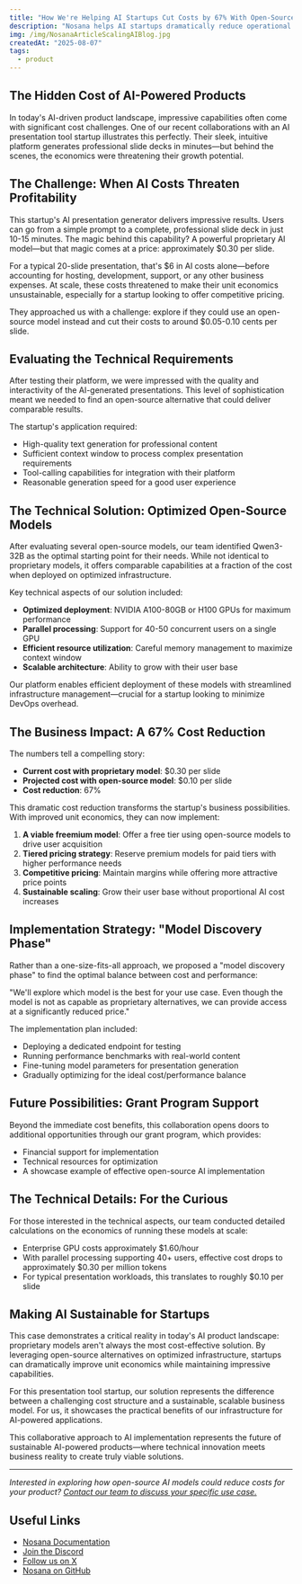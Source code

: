 ```yaml
---
title: "How We're Helping AI Startups Cut Costs by 67% With Open-Source Models"
description: "Nosana helps AI startups dramatically reduce operational costs by replacing expensive proprietary AI models with optimized open-source alternatives."
img: /img/NosanaArticleScalingAIBlog.jpg
createdAt: "2025-08-07"
tags:
  - product
---
```


## The Hidden Cost of AI-Powered Products

In today's AI-driven product landscape, impressive capabilities often come with significant cost challenges. One of our recent collaborations with an AI presentation tool startup illustrates this perfectly. Their sleek, intuitive platform generates professional slide decks in minutes—but behind the scenes, the economics were threatening their growth potential.

## The Challenge: When AI Costs Threaten Profitability

This startup's AI presentation generator delivers impressive results. Users can go from a simple prompt to a complete, professional slide deck in just 10-15 minutes. The magic behind this capability? A powerful proprietary AI model—but that magic comes at a price: approximately $0.30 per slide.

For a typical 20-slide presentation, that's $6 in AI costs alone—before accounting for hosting, development, support, or any other business expenses. At scale, these costs threatened to make their unit economics unsustainable, especially for a startup looking to offer competitive pricing.

They approached us with a challenge: explore if they could use an open-source model instead and cut their costs to around $0.05-0.10 cents per slide.

## Evaluating the Technical Requirements

After testing their platform, we were impressed with the quality and interactivity of the AI-generated presentations. This level of sophistication meant we needed to find an open-source alternative that could deliver comparable results.

The startup's application required:

- High-quality text generation for professional content
- Sufficient context window to process complex presentation requirements
- Tool-calling capabilities for integration with their platform
- Reasonable generation speed for a good user experience

## The Technical Solution: Optimized Open-Source Models

After evaluating several open-source models, our team identified Qwen3-32B as the optimal starting point for their needs. While not identical to proprietary models, it offers comparable capabilities at a fraction of the cost when deployed on optimized infrastructure.

Key technical aspects of our solution included:

- **Optimized deployment**: NVIDIA A100-80GB or H100 GPUs for maximum performance
- **Parallel processing**: Support for 40-50 concurrent users on a single GPU
- **Efficient resource utilization**: Careful memory management to maximize context window
- **Scalable architecture**: Ability to grow with their user base

Our platform enables efficient deployment of these models with streamlined infrastructure management—crucial for a startup looking to minimize DevOps overhead.

## The Business Impact: A 67% Cost Reduction

The numbers tell a compelling story:

- **Current cost with proprietary model**: $0.30 per slide
- **Projected cost with open-source model**: $0.10 per slide
- **Cost reduction**: 67%

This dramatic cost reduction transforms the startup's business possibilities. With improved unit economics, they can now implement:

1. **A viable freemium model**: Offer a free tier using open-source models to drive user acquisition
2. **Tiered pricing strategy**: Reserve premium models for paid tiers with higher performance needs
3. **Competitive pricing**: Maintain margins while offering more attractive price points
4. **Sustainable scaling**: Grow their user base without proportional AI cost increases

## Implementation Strategy: "Model Discovery Phase"

Rather than a one-size-fits-all approach, we proposed a "model discovery phase" to find the optimal balance between cost and performance:

"We'll explore which model is the best for your use case. Even though the model is not as capable as proprietary alternatives, we can provide access at a significantly reduced price."

The implementation plan included:

- Deploying a dedicated endpoint for testing
- Running performance benchmarks with real-world content
- Fine-tuning model parameters for presentation generation
- Gradually optimizing for the ideal cost/performance balance

## Future Possibilities: Grant Program Support

Beyond the immediate cost benefits, this collaboration opens doors to additional opportunities through our grant program, which provides:

- Financial support for implementation
- Technical resources for optimization
- A showcase example of effective open-source AI implementation

## The Technical Details: For the Curious

For those interested in the technical aspects, our team conducted detailed calculations on the economics of running these models at scale:

- Enterprise GPU costs approximately $1.60/hour
- With parallel processing supporting 40+ users, effective cost drops to approximately $0.30 per million tokens
- For typical presentation workloads, this translates to roughly $0.10 per slide

## Making AI Sustainable for Startups

This case demonstrates a critical reality in today's AI product landscape: proprietary models aren't always the most cost-effective solution. By leveraging open-source alternatives on optimized infrastructure, startups can dramatically improve unit economics while maintaining impressive capabilities.

For this presentation tool startup, our solution represents the difference between a challenging cost structure and a sustainable, scalable business model. For us, it showcases the practical benefits of our infrastructure for AI-powered applications.

This collaborative approach to AI implementation represents the future of sustainable AI-powered products—where technical innovation meets business reality to create truly viable solutions.

---

_Interested in exploring how open-source AI models could reduce costs for your product? [ Contact our team to discuss your specific use case. ](https://docs.google.com/forms/d/e/1FAIpQLSdfh5RIw2hWa1vnXhRUA4QIGADhBMkAHnpjqoNCHbrdF283cg/viewform)_

## Useful Links

- [Nosana Documentation](https://docs.nosana.com)
- [Join the Discord](https://nosana.com/discord)
- [Follow us on X](https://nosana.com/x)
- [Nosana on GitHub](https://nosana.com/github)

